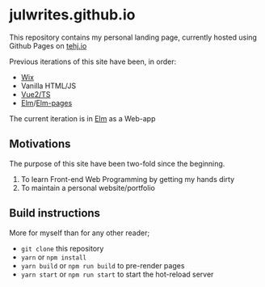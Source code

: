 # julwrites.github.io

This repository contains my personal landing page, currently hosted using Github Pages on [tehj.io](https://tehj.io)

Previous iterations of this site have been, in order:
- [Wix](https://www.wix.com/)
- Vanilla HTML/JS
- [Vue2/TS](https://vuejs.org/v2/guide/)
- [Elm](https://elm-lang.org/)/[Elm-pages](https://elm-pages.com/)


The current iteration is in [Elm](https://elm-lang.org/) as a Web-app

## Motivations

The purpose of this site have been two-fold since the beginning. 

1. To learn Front-end Web Programming by getting my hands dirty
2. To maintain a personal website/portfolio

## Build instructions

More for myself than for any other reader;

- `git clone` this repository
- `yarn` or `npm install`
- `yarn build` or `npm run build` to pre-render pages
- `yarn start` or `npm run start` to start the hot-reload server
